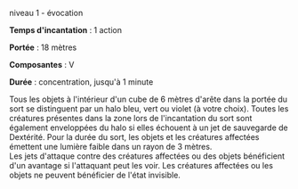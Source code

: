 niveau 1 - évocation

**Temps d'incantation** : 1 action

**Portée** : 18 mètres

**Composantes** : V

**Durée** : concentration, jusqu'à 1 minute

Tous les objets à l'intérieur d'un cube de 6 mètres d'arête dans la portée du sort se distinguent par un halo bleu, vert ou violet (à votre choix). Toutes les créatures présentes dans la zone lors de l'incantation du sort sont également enveloppées du halo si elles échouent à un jet de sauvegarde de Dextérité. Pour la durée du sort, les objets et les créatures affectées émettent une lumière faible dans un rayon de 3 mètres.  
Les jets d'attaque contre des créatures affectées ou des objets bénéficient d'un avantage si l'attaquant peut les voir. Les créatures affectées ou les objets ne peuvent bénéficier de l'état invisible.